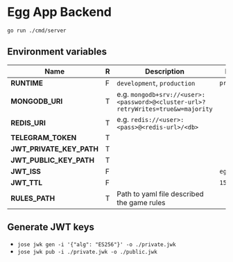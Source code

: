 # Egg App Backend

`go run ./cmd/server`


## Environment variables

| Name                     | R | Description                                                                      | Default      |
|--------------------------|---|----------------------------------------------------------------------------------|--------------|
| **RUNTIME**              | F | `development`, `production`                                                      | `production` |
| **MONGODB_URI**          | T | e.g. `mongodb+srv://<user>:<password>@<cluster-url>?retryWrites=true&w=majority` |              |
| **REDIS_URI**            | T | e.g. `redis://<user>:<pass>@<redis-url>/<db>`                                    |              |
| **TELEGRAM_TOKEN**       | T |                                                                                  |              |
| **JWT_PRIVATE_KEY_PATH** | T |                                                                                  |              |
| **JWT_PUBLIC_KEY_PATH**  | T |                                                                                  |              |
| **JWT_ISS**              | F |                                                                                  | `egg.one`    |
| **JWT_TTL**              | F |                                                                                  | `15m`        |
| **RULES_PATH**           | T | Path to yaml file described the game rules                                       |              |


## Generate JWT keys

- `jose jwk gen -i '{"alg": "ES256"}' -o ./private.jwk`
- `jose jwk pub -i ./private.jwk -o ./public.jwk`